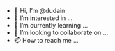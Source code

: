 - 👋 Hi, I’m @dudain
- 👀 I’m interested in ...
- 🌱 I’m currently learning ...
- 💞️ I’m looking to collaborate on ...
- 📫 How to reach me ...

<!---
dudain/dudain is a ✨ special ✨ repository because its `README.md` (this file) appears on your GitHub profile.
You can click the Preview link to take a look at your changes.
--->
